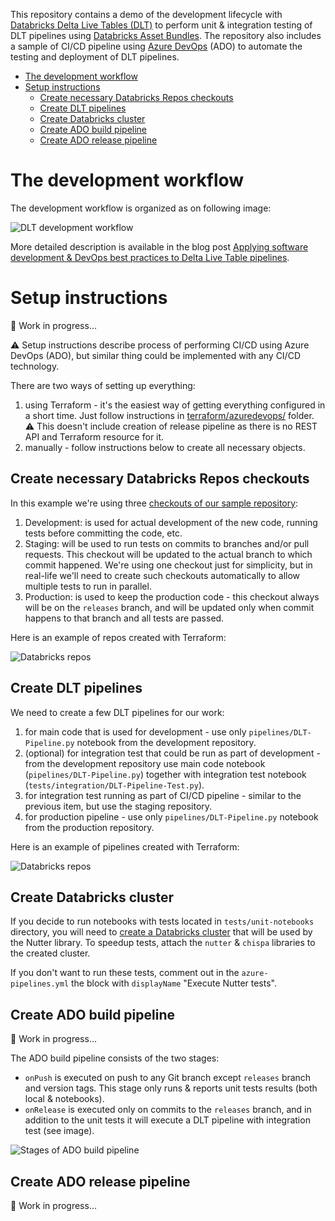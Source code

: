 This repository contains a demo of the development lifecycle with  [Databricks Delta Live Tables (DLT)](https://docs.databricks.com/workflows/delta-live-tables/index.html) to perform unit & integration testing of DLT pipelines using [Databricks Asset Bundles](https://docs.databricks.com/en/dev-tools/bundles/index.html).  The repository also includes a sample of CI/CD pipeline using [Azure DevOps](https://azure.microsoft.com/en-us/services/devops/) (ADO) to automate the testing and deployment of DLT pipelines.

* [The development workflow](#the-development-workflow)
* [Setup instructions](#setup-instructions)
   * [Create necessary Databricks Repos checkouts](#create-necessary-databricks-repos-checkouts)
   * [Create DLT pipelines](#create-dlt-pipelines)
   * [Create Databricks cluster](#create-databricks-cluster)
   * [Create ADO build pipeline](#create-ado-build-pipeline)
   * [Create ADO release pipeline](#create-ado-release-pipeline)
   
# The development workflow

The development workflow is organized as on following image:

![DLT development workflow](images/cicd-process.png)

More detailed description is available in the blog post [Applying software development & DevOps best practices to Delta Live Table pipelines](https://www.databricks.com/blog/applying-software-development-devops-best-practices-delta-live-table-pipelines). 


# Setup instructions

:construction: Work in progress...

:warning: Setup instructions describe process of performing CI/CD using Azure DevOps (ADO), but similar thing could be implemented with any CI/CD technology.

There are two ways of setting up everything:

1. using Terraform - it's the easiest way of getting everything configured in a short time.  Just follow instructions in [terraform/azuredevops/](terraform/azuredevops/) folder.  :warning: This doesn't include creation of release pipeline as there is no REST API and Terraform resource for it.
2. manually - follow instructions below to create all necessary objects.


## Create necessary Databricks Repos checkouts

In this example we're using three [checkouts of our sample repository](https://docs.databricks.com/repos/git-operations-with-repos.html#add-a-repo-connected-to-a-remote-repo):

1. Development: is used for actual development of the new code, running tests before committing the code, etc.
1. Staging: will be used to run tests on commits to branches and/or pull requests.  This checkout will be updated to the actual branch to which commit happened.  We're using one checkout just for simplicity, but in real-life we'll need to create such checkouts automatically to allow multiple tests to run in parallel. 
1. Production: is used to keep the production code - this checkout always will be on the `releases` branch, and will be updated only when commit happens to that branch and all tests are passed.

Here is an example of repos created with Terraform:

![Databricks repos](images/repos.png)

## Create DLT pipelines

We need to create a few DLT pipelines for our work:

1. for main code that is used for development - use only `pipelines/DLT-Pipeline.py` notebook from the development repository.
1. (optional) for integration test that could be run as part of development - from the development repository use main code notebook (`pipelines/DLT-Pipeline.py`) together with integration test notebook (`tests/integration/DLT-Pipeline-Test.py`).
1. for integration test running as part of CI/CD pipeline - similar to the previous item, but use the staging repository.
1. for production pipeline - use only `pipelines/DLT-Pipeline.py` notebook from the production repository.

Here is an example of pipelines created with Terraform:

![Databricks repos](images/dlt-pipelines.png)

## Create Databricks cluster

If you decide to run notebooks with tests located in `tests/unit-notebooks` directory, you will need to [create a Databricks cluster](https://docs.databricks.com/clusters/configure.html) that will be used by the Nutter library.  To speedup tests, attach the `nutter` & `chispa` libraries to the created cluster.

If you don't want to run these tests, comment out in the `azure-pipelines.yml` the block with `displayName` "Execute Nutter tests".

## Create ADO build pipeline

:construction: Work in progress...

The ADO build pipeline consists of the two stages:

- `onPush` is executed on push to any Git branch except `releases` branch and version tags.  This stage only runs & reports unit tests results (both local & notebooks).
- `onRelease` is executed only on commits to the `releases` branch, and in addition to the unit tests it will execute a DLT pipeline with integration test (see image).

![Stages of ADO build pipeline](images/cicd-stages.png)



## Create ADO release pipeline

:construction: Work in progress...

